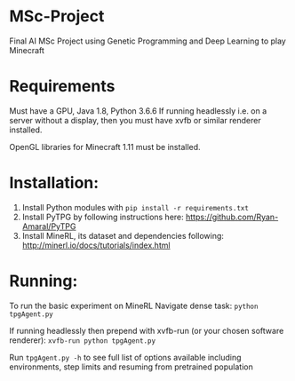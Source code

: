 # MSc-Project
Final AI MSc Project using Genetic Programming and Deep Learning to play Minecraft

# Requirements
Must have a GPU, Java 1.8, Python 3.6.6
If running headlessly i.e. on a server without a display, then you must have xvfb or similar renderer installed. 

OpenGL libraries for Minecraft 1.11 must be installed. 

# Installation:
1. Install Python modules with `pip install -r requirements.txt`
2. Install PyTPG by following instructions here: https://github.com/Ryan-Amaral/PyTPG
3. Install MineRL, its dataset and dependencies following: http://minerl.io/docs/tutorials/index.html

# Running:
To run the basic experiment on MineRL Navigate dense task: `python tpgAgent.py` 

If running headlessly then prepend with xvfb-run (or your chosen software renderer): `xvfb-run python tpgAgent.py`

Run `tpgAgent.py -h` to see full list of options available including environments, step limits and resuming from pretrained population
